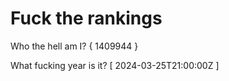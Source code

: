 # Fuck the rankings

Who the hell am I?
{ 1409944 }

What fucking year is it?
[ 2024-03-25T21:00:00Z ]
